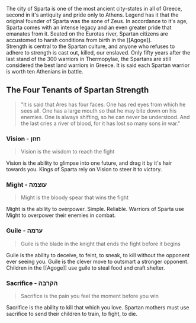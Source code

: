 The city of Sparta is one of the most ancient city-states in all of Greece, second in it's antiquity and pride only to Athens.
Legend has it that the original founder of Sparta was the sone of Zeus.
In accordance to it's age, Sparta comes with an intense legacy and an even greater pride that emanates from it.
Seated on the Eurotas river, Spartan citizens are accustomed to harsh conditions from birth in the [[Agoge]].   
Strength is central to the Spartan culture, and anyone who refuses to adhere to strength is cast out, killed, our enslaved.
Only fifty years after the last stand of the 300 warriors in Thermopylae, the Spartans are still considered the best land warriors in Greece.
It is said each Spartan warrior is worth ten Athenians in battle.
## The Four Tenants of Spartan Strength

> "It is said that Ares has four faces: 
One has red eyes from which he sees all. 
One has a large mouth so that he may bite down on his enemies.
One is always shifting, so he can never be understood.
And the last cries a river of blood, for it has lost so many sons in war."

### Vision - חזון

> Vision is the wisdom to reach the fight

Vision is the ability to glimpse into one future, and drag it by it's hair towards you.
Kings of Sparta rely on Vision to steer it to victory.

### Might - עוצמה

> Might is the bloody spear that wins the fight

Might is the ability to overpower. Simple. Reliable.
Warriors of Sparta use Might to overpower their enemies in combat.

### Guile - ערמה

> Guile is the blade in the knight that ends the fight before it begins

Guile is the ability to deceive, to feint, to sneak, to kill without the opponent ever seeing you.
Guile is the clever move to outsmart a stronger opponent.
Children in the [[Agoge]] use guile to steal food and craft shelter.

### Sacrifice - הקרבה

> Sacrifice is the pain you feel the moment before you win

Sacrifice is the ability to kill that which you love.
Spartan mothers must use sacrifice to send their children to train, to fight, to die.
